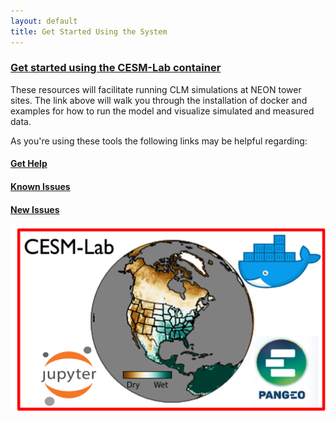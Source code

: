 ```yaml
---
layout: default
title: Get Started Using the System
---
```

### [Get started using the CESM-Lab container](https://ncar.github.io/ncar-neon-books/intro.html) 

These resources will facilitate running CLM simulations at NEON tower sites.  The link above will walk you through the installation of docker and examples for how to run the model and visualize simulated and measured data.

As you're using these tools the following links may be helpful regarding:
#### [Get Help](help.html)

#### [Known Issues](known.html)

#### [New Issues](issues.html)

<img src="../../images/CESM-Lab.png" alt="CESM-Lab graphic" style="display: block; margin: auto;">

